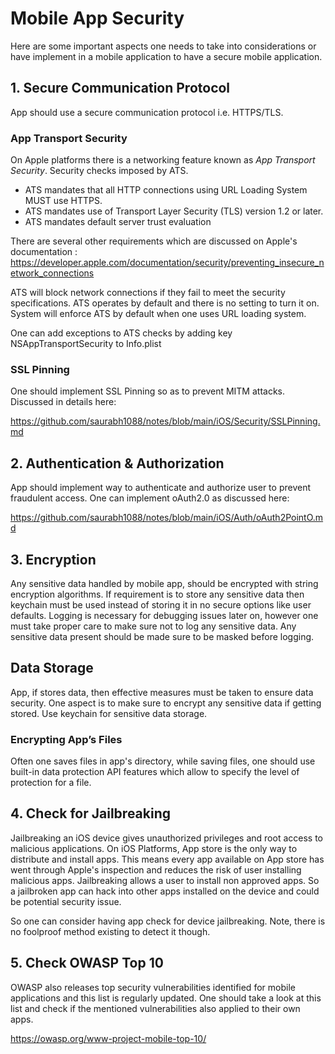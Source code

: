 # Mobile App Security

Here are some important aspects one needs to take into considerations or have implement in a mobile application to have
a secure mobile application.

## 1. Secure Communication Protocol
App should use a secure communication protocol i.e. HTTPS/TLS. 

### App Transport Security
On Apple platforms there is a networking feature known as *App Transport Security*. Security checks imposed by ATS.
- ATS mandates that all HTTP connections using URL Loading System MUST use HTTPS.
- ATS mandates use of Transport Layer Security (TLS) version 1.2 or later.
- ATS mandates default server trust evaluation

There are several other requirements which are discussed on Apple's documentation : https://developer.apple.com/documentation/security/preventing_insecure_network_connections

ATS will block network connections if they fail to meet the security specifications.
ATS operates by default and there is no setting to turn it on. System will enforce ATS by default when one uses URL loading
system.

One can add exceptions to ATS checks by adding key NSAppTransportSecurity to Info.plist

### SSL Pinning
One should implement SSL Pinning so as to prevent MITM attacks. Discussed in details here:

https://github.com/saurabh1088/notes/blob/main/iOS/Security/SSLPinning.md


## 2. Authentication & Authorization
App should implement way to authenticate and authorize user to prevent fraudulent access. One can implement oAuth2.0 as
discussed here:

https://github.com/saurabh1088/notes/blob/main/iOS/Auth/oAuth2PointO.md


## 3. Encryption
Any sensitive data handled by mobile app, should be encrypted with string encryption algorithms. If requirement is to store
any sensitive data then keychain must be used instead of storing it in no secure options like user defaults.
Logging is necessary for debugging issues later on, however one must take proper care to make sure not to log any sensitive
data. Any sensitive data present should be made sure to be masked before logging.


## Data Storage
App, if stores data, then effective measures must be taken to ensure data security. One aspect is to make sure to encrypt
any sensitive data if getting stored. Use keychain for sensitive data storage.

### Encrypting App’s Files
Often one saves files in app's directory, while saving files, one should use built-in data protection API features which
allow to specify the level of protection for a file.


## 4. Check for Jailbreaking
Jailbreaking an iOS device gives unauthorized privileges and root access to malicious applications. On iOS Platforms, App
store is the only way to distribute and install apps. This means every app available on App store has went through Apple's
inspection and reduces the risk of user installing malicious apps.
Jailbreaking allows a user to install non approved apps. So a jailbroken app can hack into other apps installed on the device
and could be potential security issue.

So one can consider having app check for device jailbreaking. Note, there is no foolproof method existing to detect it though.


## 5. Check OWASP Top 10
OWASP also releases top security vulnerabilities identified for mobile applications and this list is regularly updated.
One should take a look at this list and check if the mentioned vulnerabilities also applied to their own apps.

https://owasp.org/www-project-mobile-top-10/


